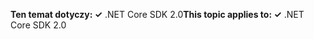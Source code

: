<span data-ttu-id="7eed5-101">**Ten temat dotyczy: ✓** .NET Core SDK 2.0</span><span class="sxs-lookup"><span data-stu-id="7eed5-101">**This topic applies to: ✓** .NET Core SDK 2.0</span></span>

